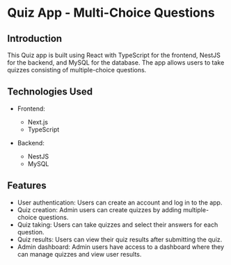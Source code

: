 # Quiz App - Multi-Choice Questions

## Introduction

This Quiz app is built using React with TypeScript for the frontend, NestJS for the backend, and MySQL for the database. The app allows users to take quizzes consisting of multiple-choice questions.

## Technologies Used

- Frontend:
  - Next.js
  - TypeScript

- Backend:
  - NestJS
  - MySQL

## Features

- User authentication: Users can create an account and log in to the app.
- Quiz creation: Admin users can create quizzes by adding multiple-choice questions.
- Quiz taking: Users can take quizzes and select their answers for each question.
- Quiz results: Users can view their quiz results after submitting the quiz.
- Admin dashboard: Admin users have access to a dashboard where they can manage quizzes and view user results.



